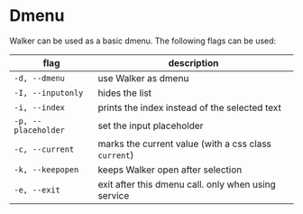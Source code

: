 # Dmenu

Walker can be used as a basic dmenu. The following flags can be used:

| flag                | description                                          |
| ------------------- | ---------------------------------------------------- |
| `-d, --dmenu`       | use Walker as dmenu                                  |
| `-I, --inputonly`   | hides the list                                       |
| `-i, --index`       | prints the index instead of the selected text        |
| `-p, --placeholder` | set the input placeholder                            |
| `-c, --current`     | marks the current value (with a css class `current`) |
| `-k, --keepopen`    | keeps Walker open after selection                    |
| `-e, --exit`        | exit after this dmenu call. only when using service  |
